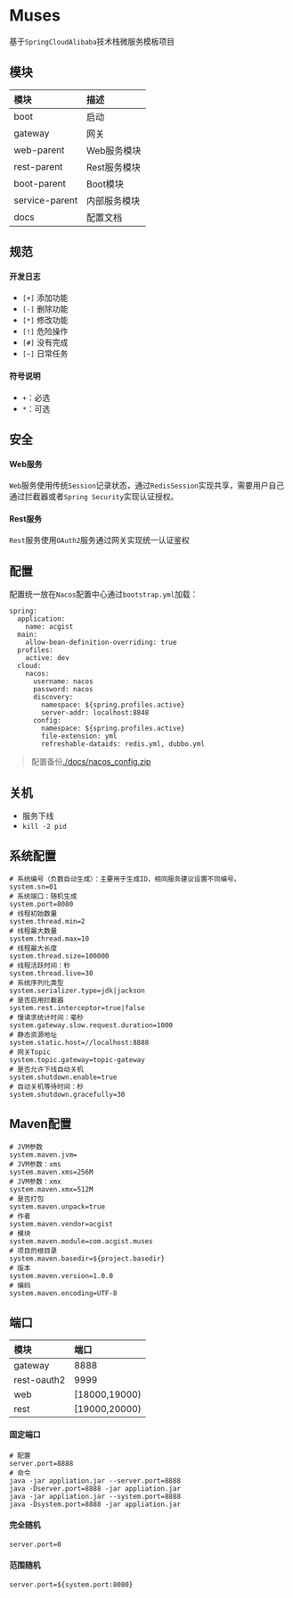 # Muses

基于`SpringCloudAlibaba`技术栈微服务模板项目

## 模块

|模块|描述|
|:-|:-|
|boot|启动|
|gateway|网关|
|web-parent|Web服务模块|
|rest-parent|Rest服务模块|
|boot-parent|Boot模块|
|service-parent|内部服务模块|
|docs|配置文档|

## 规范

#### 开发日志

* `[+]` 添加功能
* `[-]` 删除功能
* `[*]` 修改功能
* `[!]` 危险操作
* `[#]` 没有完成
* `[~]` 日常任务

#### 符号说明

* `+`：必选
* `*`：可选

## 安全

#### Web服务

`Web`服务使用传统`Session`记录状态，通过`RedisSession`实现共享，需要用户自己通过拦截器或者`Spring Security`实现认证授权。

#### Rest服务

`Rest`服务使用`OAuth2`服务通过网关实现统一认证鉴权

## 配置

配置统一放在`Nacos`配置中心通过`bootstrap.yml`加载：

```
spring:
  application:
    name: acgist
  main:
    allow-bean-definition-overriding: true
  profiles:
    active: dev
  cloud:
    nacos:
      username: nacos
      password: nacos
      discovery:
        namespace: ${spring.profiles.active}
        server-addr: localhost:8848
      config:
        namespace: ${spring.profiles.active}
        file-extension: yml
        refreshable-dataids: redis.yml, dubbo.yml
```

> 配置备份[./docs/nacos_config.zip](./docs/nacos_config.zip)

## 关机

* 服务下线
* `kill -2 pid`

## 系统配置

```
# 系统编号（负数自动生成）：主要用于生成ID，相同服务建议设置不同编号。
system.sn=01
# 系统端口：随机生成
system.port=8080
# 线程初始数量
system.thread.min=2
# 线程最大数量
system.thread.max=10
# 线程最大长度
system.thread.size=100000
# 线程活跃时间：秒
system.thread.live=30
# 系统序列化类型
system.serializer.type=jdk|jackson
# 是否启用拦截器
system.rest.interceptor=true|false
# 慢请求统计时间：毫秒
system.gateway.slow.request.duration=1000
# 静态资源地址
system.static.host=//localhost:8888
# 网关Topic
system.topic.gateway=topic-gateway
# 是否允许下线自动关机
system.shutdown.enable=true
# 自动关机等待时间：秒
system.shutdown.gracefully=30
```

## Maven配置

```
# JVM参数
system.maven.jvm=
# JVM参数：xms
system.maven.xms=256M
# JVM参数：xmx
system.maven.xmx=512M
# 是否打包
system.maven.unpack=true
# 作者
system.maven.vendor=acgist
# 模块
system.maven.module=com.acgist.muses
# 项目的根目录
system.maven.basedir=${project.basedir}
# 版本
system.maven.version=1.0.0
# 编码
system.maven.encoding=UTF-8
```

## 端口

|模块|端口|
|:-|:-|
|gateway|8888|
|rest-oauth2|9999|
|web|[18000,19000)|
|rest|[19000,20000)|

#### 固定端口

```
# 配置
server.port=8888
# 命令
java -jar appliation.jar --server.port=8888
java -Dserver.port=8888 -jar appliation.jar
java -jar appliation.jar --system.port=8888
java -Dsystem.port=8888 -jar appliation.jar
```

#### 完全随机

```
server.port=0
```

#### 范围随机

```
server.port=${system.port:8080}
```
